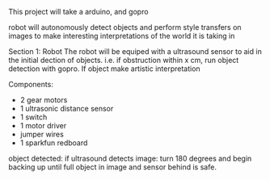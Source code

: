 This project will take a arduino, and gopro

robot will autonomously detect objects and perform style transfers on images
to make interesting interpretations of the world it is taking in

Section 1: Robot
The robot will be equiped with a ultrasound sensor to aid in the initial dection of objects. i.e.
if obstruction within x cm, run object detection with gopro. If object make artistic interpretation

Components:
- 2 gear motors
- 1 ultrasonic distance sensor
- 1 switch
- 1 motor driver
- jumper wires
- 1 sparkfun redboard

object detected: 
if ultrasound detects image: 
    turn 180 degrees and begin backing up until full object in image 
    and sensor behind is safe. 
    

